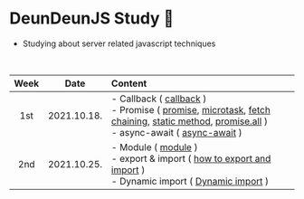 # DeunDeunJS Study 📒
- Studying about server related javascript techniques
<br>

|    Week    |  Date                                        |  Content                                        |
| :-----------: | :---------------------------------: | :------------------------------------------------- |
|    1st   |  2021.10.18.  | - Callback ( [callback](https://github.com/youngkwon02/TIL/blob/main/Javascript/note/Promise-Async-Await/callback.md) )<br> - Promise ( [promise](https://github.com/youngkwon02/TIL/blob/main/Javascript/note/Promise-Async-Await/promise.md), [microtask](https://github.com/youngkwon02/TIL/blob/main/Javascript/note/Promise-Async-Await/microtask.md), [fetch chaining](https://github.com/youngkwon02/TIL/blob/main/Javascript/note/Promise-Async-Await/fetch-chaining.md), [static method](https://github.com/youngkwon02/TIL/blob/main/Javascript/note/Promise-Async-Await/promise-resolve-reject.md), [promise.all](https://github.com/youngkwon02/TIL/blob/main/Javascript/note/Promise-Async-Await/promise-all.md) )<br>- async-await ( [async-await](https://github.com/youngkwon02/TIL/blob/main/Javascript/note/Promise-Async-Await/async-await.md) ) |
|    2nd   |  2021.10.25.  | - Module ( [module](https://github.com/youngkwon02/TIL/blob/main/Javascript/note/Module/module.md) )<br> - export & import ( [how to export and import](https://github.com/youngkwon02/TIL/blob/main/Javascript/note/Module/export-import.md) )<br>- Dynamic import ( [Dynamic import](https://github.com/youngkwon02/TIL/blob/main/Javascript/note/Module/dynamic-import.md) ) |
